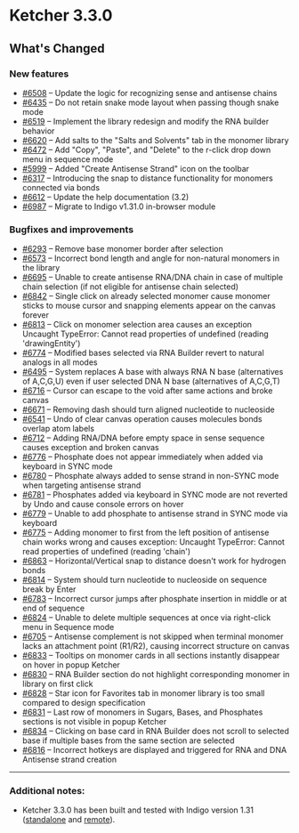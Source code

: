 
# Ketcher 3.3.0

## What's Changed

### New features
- [#6508](https://github.com/epam/ketcher/issues/6508) – Update the logic for recognizing sense and antisense chains
- [#6435](https://github.com/epam/ketcher/issues/6435) – Do not retain snake mode layout when passing though snake mode
- [#6519](https://github.com/epam/ketcher/issues/6519) – Implement the library redesign and modify the RNA builder behavior
- [#6620](https://github.com/epam/ketcher/issues/6620) – Add salts to the "Salts and Solvents" tab in the monomer library
- [#6472](https://github.com/epam/ketcher/issues/6472) – Add "Copy", "Paste", and "Delete" to the r-click drop down menu in sequence mode
- [#5999](https://github.com/epam/ketcher/issues/5999) – Added "Create Antisense Strand" icon on the toolbar
- [#6317](https://github.com/epam/ketcher/issues/6317) – Introducing the snap to distance functionality for monomers connected via bonds
- [#6612](https://github.com/epam/ketcher/issues/6612) – Update the help documentation (3.2)
- [#6987](https://github.com/epam/ketcher/issues/6987) – Migrate to Indigo v1.31.0 in-browser module

### Bugfixes and improvements
- [#6293](https://github.com/epam/ketcher/issues/6293) – Remove base monomer border after selection
- [#6573](https://github.com/epam/ketcher/issues/6573) – Incorrect bond length and angle for non-natural monomers in the library
- [#6695](https://github.com/epam/ketcher/issues/6695) – Unable to create antisense RNA/DNA chain in case of multiple сhain selection (if not eligible for antisense chain selected)
- [#6842](https://github.com/epam/ketcher/issues/6842) – Single click on already selected monomer cause monomer sticks to mouse cursor and snapping elements appear on the canvas forever
- [#6813](https://github.com/epam/ketcher/issues/6813) – Click on monomer selection area causes an exception Uncaught TypeError: Cannot read properties of undefined (reading 'drawingEntity')
- [#6774](https://github.com/epam/ketcher/issues/6774) – Modified bases selected via RNA Builder revert to natural analogs in all modes
- [#6495](https://github.com/epam/ketcher/issues/6495) – System replaces A base with always RNA N base (alternatives of A,C,G,U) even if user selected DNA N base (alternatives of A,C,G,T)
- [#6716](https://github.com/epam/ketcher/issues/6716) – Cursor can escape to the void after same actions and broke canvas
- [#6671](https://github.com/epam/ketcher/issues/6671) – Removing dash should turn aligned nucleotide to nucleoside
- [#6541](https://github.com/epam/ketcher/issues/6541) – Undo of clear canvas operation causes molecules bonds overlap atom labels
- [#6712](https://github.com/epam/ketcher/issues/6712) – Adding RNA/DNA before empty space in sense sequence causes exception and broken canvas
- [#6776](https://github.com/epam/ketcher/issues/6776) – Phosphate does not appear immediately when added via keyboard in SYNC mode
- [#6780](https://github.com/epam/ketcher/issues/6780) – Phosphate always added to sense strand in non-SYNC mode when targeting antisense strand
- [#6781](https://github.com/epam/ketcher/issues/6781) – Phosphates added via keyboard in SYNC mode are not reverted by Undo and cause console errors on hover
- [#6779](https://github.com/epam/ketcher/issues/6779) – Unable to add phosphate to antisense strand in SYNC mode via keyboard
- [#6775](https://github.com/epam/ketcher/issues/6775) – Adding monomer to first from the left position of antisense chain works wrong and causes exception: Uncaught TypeError: Cannot read properties of undefined (reading 'chain')
- [#6863](https://github.com/epam/ketcher/issues/6863) – Horizontal/Vertical snap to distance doesn't work for hydrogen bonds
- [#6814](https://github.com/epam/ketcher/issues/6814) – System should turn nucleotide to nucleoside on sequence break by Enter
- [#6783](https://github.com/epam/ketcher/issues/6783) – Incorrect cursor jumps after phosphate insertion in middle or at end of sequence
- [#6824](https://github.com/epam/ketcher/issues/6824) – Unable to delete multiple sequences at once via right-click menu in Sequence mode
- [#6705](https://github.com/epam/ketcher/issues/6705) – Antisense complement is not skipped when terminal monomer lacks an attachment point (R1/R2), causing incorrect structure on canvas
- [#6833](https://github.com/epam/ketcher/issues/6833) – Tooltips on monomer cards in all sections instantly disappear on hover in popup Ketcher
- [#6830](https://github.com/epam/ketcher/issues/6830) – RNA Builder section do not highlight corresponding monomer in library on first click
- [#6828](https://github.com/epam/ketcher/issues/6828) – Star icon for Favorites tab in monomer library is too small compared to design specification
- [#6831](https://github.com/epam/ketcher/issues/6831) – Last row of monomers in Sugars, Bases, and Phosphates sections is not visible in popup Ketcher
- [#6834](https://github.com/epam/ketcher/issues/6834) – Clicking on base card in RNA Builder does not scroll to selected base if multiple bases from the same section are selected
- [#6816](https://github.com/epam/ketcher/issues/6816) – Incorrect hotkeys are displayed and triggered for RNA and DNA Antisense strand creation

---

### Additional notes:
- Ketcher 3.3.0 has been built and tested with Indigo version 1.31 ([standalone](https://www.npmjs.com/package/indigo-ketcher/v/1.31.0) and [remote](https://hub.docker.com/layers/epmlsop/indigo-service/1.31.0/images/sha256-ca9addbfebcee2ddc858362ce4020f59fd180d4de8a97af1609389e6e9106cdf)).
